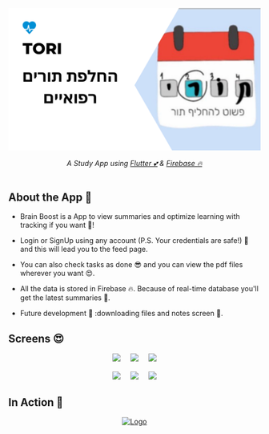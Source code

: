 <p align="center">
  <a href="https://github.com/carmelBar24/tori">
    <img src="Screens/logo.png" alt="Logo"> 
  </a>
</p>

<p align ="center"> 
<i>A Study App using <a href="https://flutter.dev/">Flutter 💕</a> & <a href="https://firebase.google.com/">Firebase 🔥</a>  </i>
<br><br>
  
## About the App 🧠

  - Brain Boost is a App to view summaries and optimize learning with tracking if you want 🤤!
  
  - Login or SignUp using any account (P.S. Your credentials are safe!) 🤩 and this will lead you to the feed page.
  
  - You can also check tasks as done 😎 and you can view the pdf files wherever you want 😍.
  
  - All the data is stored in Firebase 🔥. Because of real-time database you'll get the latest summaries 🧠.
  
  - Future development 🥳 :downloading files and notes screen 🤗.
  
## Screens 😍
<p align="center">
<img src="AppScreensAndPoster/home.png" height="400"/><img src="AppScreensAndPoster/login.png" height="400" hspace="20"/><img src="AppScreensAndPoster/register.png" height="400" /><br><br>
<img src="AppScreensAndPoster/workbench.png" height="400"/><img src="AppScreensAndPoster/autumata.png" height="400"hspace="20"/><img src="AppScreensAndPoster/tasks.png" height="400" />
</p>

## In Action 👀
<p align="center">
  <a href="https://github.com/carmelBar24/brain">
    <img src="AppScreensAndPoster/brain_app_video.gif" alt="Logo" height="540"> 
  </a>
</p>

